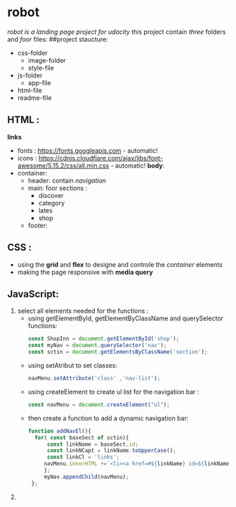 # **robot**
*robot is a landing page project for udacity*
this project contain *three* folders and *foor* files:
##project staucture: 
* css-folder
    * image-folder
    * style-file
* js-folder
    * app-file
* html-file
* readme-file
## HTML :
**links** 
* fonts : https://fonts.googleapis.com - automatic!
* icons : https://cdnjs.cloudflare.com/ajax/libs/font-awesome/5.15.2/css/all.min.css - automatic!
**body**:
* container:
    * header: contain *navigation*
    * main: foor sections :
        * discover
        * category
        * lates
        * shop
    * footer:
## CSS :
 * using the **grid** and **flex** to designe and controle the *container* elements
 * making the page responsive with **media query**
## JavaScript:
1. select all elements needed for the functions :
    * using getElementById, getElementByClassName and querySelector functions:
       ```javascript
       const ShopInn = document.getElementById('shop');
       const myNav = document.querySelector('nav');
       const sctin = document.getElementsByClassName('section'); 
    * using setAtribut to set classes:
       ```javascript
       navMenu.setAttribute('class' ,'nav-list');
    * using createElement to create ul list for the navigation bar :
       ```javascript
       const navMenu = document.createElement("ul");
    * then create a function to add a dynamic navigation bar:
       ```javascript 
       function addNavEl(){
         for( const baseSect of sctin){
             const linkName = baseSect.id;
             const linkNCapt = linkName.toUpperCase();
             const linkCl = 'links';
            navMenu.innerHTML +=`<li><a href=#${linkName} id=${linkName}${n} class=${linkCl}>${linkNCapt}</a></li>`;
            };
            myNav.appendChild(navMenu);
        };
    
2. 






